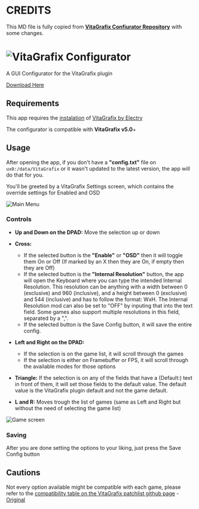 # **CREDITS**

This MD file is fully copied from **[VitaGrafix Confiurator Repository](https://github.com/Kirezar/VitaGrafixConfigurator)** with some changes.

# ![VitaGrafix Configurator](https://i.imgur.com/hIdE4yQ.png)
A GUI Configurator for the VitaGrafix plugin

[Download Here](https://github.com/ZHassanQ/Vita-Guide/releases/download/PRX/VitaGrafix.suprx)

## Requirements

This app requires the [instalation](https://github.com/ZHassanQ/Vita-Guide/blob/main/Plugins.md#-3-vitagrafix) of [VitaGrafix by Electry](https://github.com/Electry/VitaGrafix)

The configurator is compatible with **VitaGrafix v5.0**+

## Usage

After opening the app, if you don't have a **"config.txt"** file on `ux0:/data/VitaGrafix` or it wasn't updated to the latest version, the app will do that for you.

You'll be greeted by a VitaGrafix Settings screen, which contains the override settings for Enabled and OSD

![Main Menu](https://i.imgur.com/B9W4YxB.png)

### Controls

* **Up and Down on the DPAD:** Move the selection up or down

* **Cross:**
  * If the selected button is the **"Enable"** or **"OSD"** then it will toggle them On or Off (If marked by an X then they are On, if empty then they are Off)
  * If the selected button is the **"Internal Resolution"** button, the app will open the Keyboard where you can type the intended Internal Resolution. This resolution can be anything with a width between 0 (exclusive) and 960 (inclusive), and a height between 0 (exclusive) and 544 (inclusive) and has to follow the format: WxH. The Internal Resolution mod can also be set to "OFF" by inputing that into the text field. Some games also support multiple resolutions in this field, separated by a ",".
  * If the selected button is the Save Config button, it will save the entire config.

* **Left and Right on the DPAD:**
  * If the selection is on the game list, it will scroll through the games
  * If the selection is either on Framebuffer or FPS, it will scroll through the available modes for those options
  
 * **Triangle:** If the selection is on any of the fields that have a (Default:) text in front of them, it will set those fields to the default value. The default value is the VitaGrafix plugin default and not the game default.
 
 * **L and R:** Moves trough the list of games (same as Left and Right but without the need of selecting the game list)
 
 ![Game screen](https://i.imgur.com/Xxgx0Ws.png)
 
 ### Saving
 
 After you are done setting the options to your liking, just press the Save Config button
 
 ## Cautions
 
 Not every option available might be compatible with each game, please refer to the [compatibility table on the VitaGrafix patchlist github page](https://github.com/ZHassanQ/Vita-Guide/blob/main/VitaGrafix-Patches.md) - [Original](https://github.com/Electry/VitaGrafixPatchlist#supported-games)
